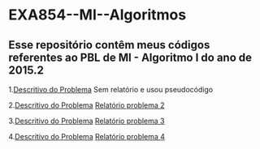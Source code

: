# EXA854--MI--Algoritmos #
## Esse repositório contêm meus códigos referentes ao PBL de MI - Algoritmo I do ano de 2015.2 ##

1.[Descritivo do Problema](https://drive.google.com/file/d/0Bx1VVgelLTO_YkJqRkpFNnRWT2c/view?usp=sharing) Sem relatório e usou pseudocódigo

2.[Descritivo do Problema](https://drive.google.com/file/d/0Bx1VVgelLTO_NGxzU2VXajBlT2M/view?usp=sharing) [Relatório problema 2](https://drive.google.com/open?id=0Bx1VVgelLTO_STJVN2hHN0VFVTQ)

3.[Descritivo do Problema](https://drive.google.com/file/d/0Bx1VVgelLTO_VWF0cTBBVFVmVmc/view?usp=sharing) [Relatório problema 3](https://drive.google.com/open?id=0Bx1VVgelLTO_N0l0ME1EdVBEdkk)

4.[Descritivo do Problema](https://drive.google.com/file/d/0Bx1VVgelLTO_dmtnMEdkN25adGM/view?usp=sharing) [Relatório problema 4](https://drive.google.com/open?id=0Bx1VVgelLTO_RlY2OHIwN3c0dUk)


